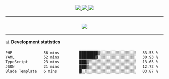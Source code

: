 <h3 align="center">
  <a href="https://github.com/hwalker928">
      <img src="https://img.shields.io/github/followers/hwalker928?label=Followers&style=for-the-badge&color=lightblue">
  </a>
  <a href="https://harryw.link/discord" alt="Discord">
      <img src="https://img.shields.io/discord/738451951758606336?label=discord&style=for-the-badge&color=lightblue"/>
  </a>
  <a href="https://harryw.link/sparked" alt="Sparked Host">
      <img src="https://img.shields.io/static/v1?label=Sponsor&message=Sparked%20Host&color=yellow&style=for-the-badge"/>
  </a>
</h3>

<hr>


<h3 align="center">
  <a href="https://github.com/hwalker928">
      <img src="https://github-profile-trophy.vercel.app/?username=hwalker928&no-bg=true&no-frame=true">
  </a>
</h3>


<hr>

📊 **Development statistics**

<!--START_SECTION:waka-->

```txt
PHP              56 mins         ████████▒░░░░░░░░░░░░░░░░   33.53 %
YAML             52 mins         ███████▓░░░░░░░░░░░░░░░░░   30.93 %
TypeScript       23 mins         ███▒░░░░░░░░░░░░░░░░░░░░░   13.65 %
JSON             21 mins         ███▒░░░░░░░░░░░░░░░░░░░░░   12.72 %
Blade Template   6 mins          █░░░░░░░░░░░░░░░░░░░░░░░░   03.87 %
```

<!--END_SECTION:waka-->

